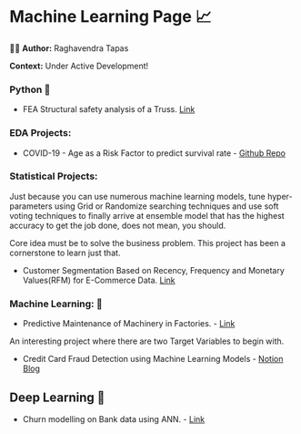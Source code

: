 # Machine Learning Page :chart_with_upwards_trend:

:raising_hand_man: <b> Author:</b> Raghavendra Tapas

<b> Context:</b> Under Active Development!

### Python :snake:

- FEA Structural safety analysis of a Truss. [Link](https://github.com/Napster8/FEA--Truss-Problem-Solving-using-Python)

### EDA Projects:

* COVID-19 - Age as a Risk Factor to predict survival rate - [Github Repo](https://github.com/Napster8/Data-Science/tree/Napster8/Machine-Learning/12-Covid-Age-Risk-Factor)

### Statistical Projects:

Just because you can use numerous machine learning models, tune hyper-parameters using Grid or Randomize searching techniques and use soft voting techniques to finally arrive at ensemble model that has the highest accuracy to get the job done, does not mean, you should. 

Core idea must be to solve the business problem. This project has been a cornerstone to learn just that.

- Customer Segmentation Based on Recency, Frequency and Monetary Values(RFM) for E-Commerce Data. [Link](https://github.com/Napster8/Data-Science/blob/Napster8/Machine-Learning/14-e-commerce-purchase-history/RFM_analysis.ipynb)

### Machine Learning: :robot: 

- Predictive Maintenance of Machinery in Factories. - [Link](https://github.com/Napster8/Data-Science/blob/Napster8/Machine-Learning/13-predictive_maintainence/Machine-Predictive-Maintenance-Classification.ipynb)

An interesting project where there are two Target Variables to begin with. 

- Credit Card Fraud Detection using Machine Learning Models - [Notion Blog](https://www.notion.so/raghavendratapas/Handling-Imbalance-Datasets-in-Classification-Problems-130948b532f34bb1a261a81a08f771c0)

## Deep Learning :robot: 

- Churn modelling on Bank data using ANN. - [Link](https://github.com/Napster8/Data-Science/blob/Napster8/Deep-Learning/01-ANN/artificial_neural_network.ipynb)
